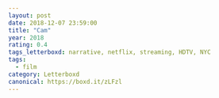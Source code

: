 ```yaml
---
layout: post 
date: 2018-12-07 23:59:00
title: "Cam"
year: 2018
rating: 0.4
tags_letterboxd: narrative, netflix, streaming, HDTV, NYC
tags:
  - film
category: Letterboxd
canonical: https://boxd.it/zLFzl
---
```

